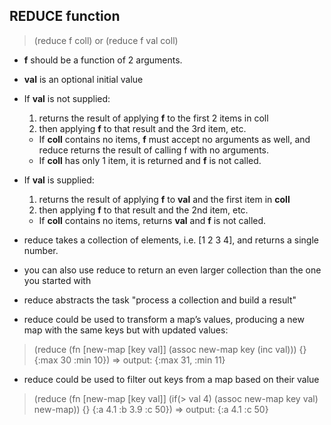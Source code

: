 ## REDUCE function 

> (reduce f coll) or (reduce f val coll)
- **f** should be a function of 2 arguments. 
- **val** is an optional initial value

- If **val** is not supplied:
    1. returns the result of applying **f** to the first 2 items in coll
    2. then applying **f** to that result and the 3rd item, etc.
    - If **coll** contains no items, **f** must accept no arguments as well, and reduce returns the result of calling f with no arguments.  
    - If **coll** has only 1 item, it is returned and **f** is not called.

- If **val** is supplied:
    1. returns the result of applying **f** to **val** and the first item in **coll**
    2. then applying **f** to that result and the 2nd item, etc. 
    - If **coll** contains no items, returns **val** and **f** is not called.
- reduce takes a collection of elements, i.e. [1 2 3 4], and returns a single number. 
- you can also use reduce to return an even larger collection than the one you started with
- reduce abstracts the task "process a collection and build a result"
- reduce could be used to transform a map’s values, producing a new map with the same keys but with updated values:
> (reduce (fn [new-map [key val]]
>    (assoc new-map key (inc val)))
>    {}
>    {:max 30 :min 10})
> => output: {:max 31, :min 11}
- reduce could be used to filter out keys from a map based on their value
> (reduce
    (fn [new-map [key val]]
    (if(> val 4)
        (assoc new-map key val)
        new-map)) {} {:a 4.1 :b 3.9 :c 50})
> => output: {:a 4.1 :c 50}